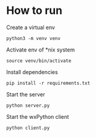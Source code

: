 # How to run

Create a virtual env

    python3 -m venv venv
   
Activate env of *nix system

    source venv/bin/activate

Install dependencies

    pip install -r requirements.txt

Start the server

	python server.py

Start the wxPython client

	python client.py